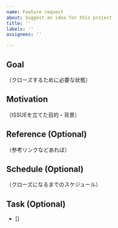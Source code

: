 ```yaml
---
name: Feature request
about: Suggest an idea for this project
title: ''
labels: ''
assignees: ''

---
```


## Goal

（クローズするために必要な状態）

## Motivation

（ISSUEを立てた目的・背景）

## Reference (Optional)

（参考リンクなどあれば）

## Schedule (Optional)

（クローズになるまでのスケジュール）

## Task (Optional)

- []
